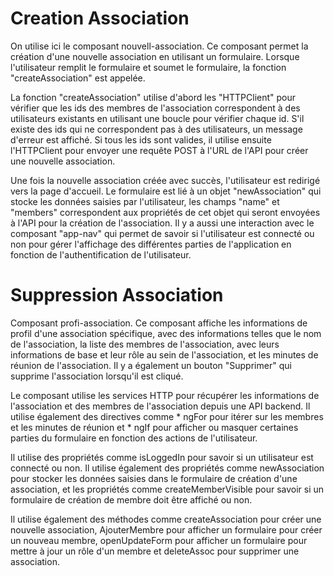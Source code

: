 # Creation Association

On utilise ici le composant nouvell-association.
Ce composant permet la création d'une nouvelle association en utilisant un formulaire. Lorsque l'utilisateur remplit le formulaire et soumet le formulaire, la fonction "createAssociation" est appelée.

La fonction "createAssociation" utilise d'abord les "HTTPClient" pour vérifier que les ids des membres de l'association correspondent à des utilisateurs existants en utilisant une boucle pour vérifier chaque id. S'il existe des ids qui ne correspondent pas à des utilisateurs, un message d'erreur est affiché. Si tous les ids sont valides, il utilise ensuite l'HTTPClient pour envoyer une requête POST à l'URL de l'API pour créer une nouvelle association.

Une fois la nouvelle association créée avec succès, l'utilisateur est redirigé vers la page d'accueil. Le formulaire est lié à un objet "newAssociation" qui stocke les données saisies par l'utilisateur, les champs "name" et "members" correspondent aux propriétés de cet objet qui seront envoyées à l'API pour la création de l'association. Il y a aussi une interaction avec le composant "app-nav" qui permet de savoir si l'utilisateur est connecté ou non pour gérer l'affichage des différentes parties de l'application en fonction de l'authentification de l'utilisateur.

# Suppression Association

Composant profi-association.
Ce composant affiche les informations de profil d'une association spécifique, avec des informations telles que le nom de l'association, la liste des membres de l'association, avec leurs informations de base et leur rôle au sein de l'association, et les minutes de réunion de l'association. Il y a également un bouton "Supprimer" qui supprime l'association lorsqu'il est cliqué.

Le composant utilise les services HTTP pour récupérer les informations de l'association et des membres de l'association depuis une API backend. Il utilise également des directives comme * ngFor pour itérer sur les membres et les minutes de réunion et * ngIf pour afficher ou masquer certaines parties du formulaire en fonction des actions de l'utilisateur.

Il utilise des propriétés comme isLoggedIn pour savoir si un utilisateur est connecté ou non. Il utilise également des propriétés comme newAssociation pour stocker les données saisies dans le formulaire de création d'une association, et les propriétés comme createMemberVisible pour savoir si un formulaire de création de membre doit être affiché ou non.

Il utilise également des méthodes comme createAssociation pour créer une nouvelle association, AjouterMembre pour afficher un formulaire pour créer un nouveau membre, openUpdateForm pour afficher un formulaire pour mettre à jour un rôle d'un membre et deleteAssoc pour supprimer une association.